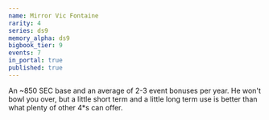 ```yaml
---
name: Mirror Vic Fontaine
rarity: 4
series: ds9
memory_alpha: ds9
bigbook_tier: 9
events: 7
in_portal: true
published: true
---
```


An ~850 SEC base and an average of 2-3 event bonuses per year. He won't bowl you over, but a little short term and a little long term use is better than what plenty of other 4*s can offer.
